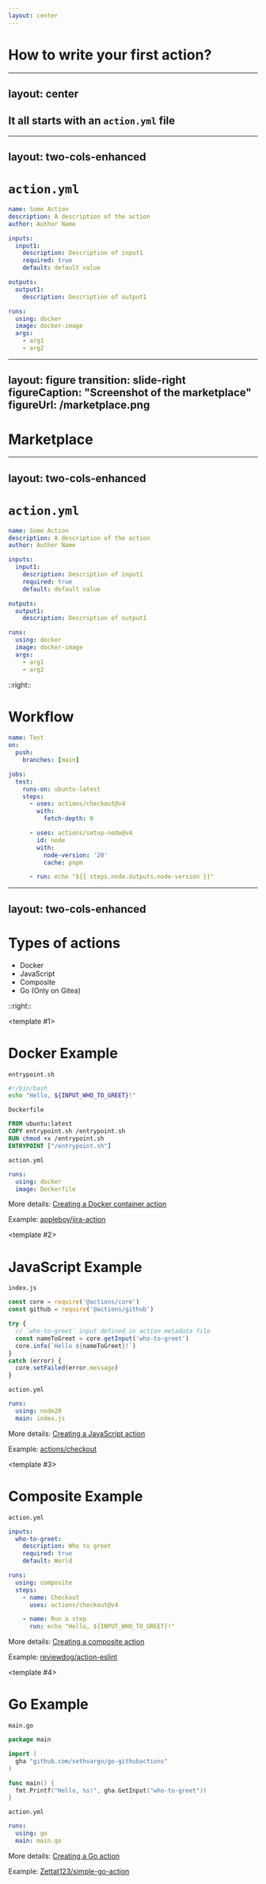 ```yaml
---
layout: center
---
```


# How to write your first action?

---
layout: center
---

## It all starts with an `action.yml` file

---
layout: two-cols-enhanced
---

# `action.yml`

```yaml {*|1-3}{lines: true}
name: Some Action
description: A description of the action
author: Author Name

inputs:
  input1:
    description: Description of input1
    required: true
    default: default value

outputs:
  output1:
    description: Description of output1

runs:
  using: docker
  image: docker-image
  args:
    - arg1
    - arg2
```

---
layout: figure
transition: slide-right
figureCaption: "Screenshot of the marketplace"
figureUrl: /marketplace.png
---

# Marketplace

---
layout: two-cols-enhanced
---

# `action.yml`

```yaml {*|5-9|11-13|15-20}{lines: true}
name: Some Action
description: A description of the action
author: Author Name

inputs:
  input1:
    description: Description of input1
    required: true
    default: default value

outputs:
  output1:
    description: Description of output1

runs:
  using: docker
  image: docker-image
  args:
    - arg1
    - arg2
```

::right::

<h1>Workflow</h1>

```yaml {*|11-12,16-18|15,20|*}{at: 1, lines: true}
name: Test
on:
  push:
    branches: [main]

jobs:
  test:
    runs-on: ubuntu-latest
    steps:
      - uses: actions/checkout@v4
        with:
          fetch-depth: 0

      - uses: actions/setup-node@v4
        id: node
        with:
          node-version: '20'
          cache: pnpm

      - run: echo "${{ steps.node.outputs.node-version }}"
```

---
layout: two-cols-enhanced
---

# Types of actions

<v-clicks>

- Docker
- JavaScript
- Composite
- Go (Only on <span color-green>Gitea</span>)

</v-clicks>

::right::

<v-switch at="1">

<template #1>

<h1>Docker Example</h1>

<code>entrypoint.sh</code>

```sh
#!/bin/bash
echo "Hello, ${INPUT_WHO_TO_GREET}!"
```

<code>Dockerfile</code>

```dockerfile
FROM ubuntu:latest
COPY entrypoint.sh /entrypoint.sh
RUN chmod +x /entrypoint.sh
ENTRYPOINT ["/entrypoint.sh"]
```

<code>action.yml</code>

```yaml
runs:
  using: docker
  image: Dockerfile
```

More details: [Creating a Docker container action](https://docs.github.com/en/actions/sharing-automations/creating-actions/creating-a-docker-container-action)

Example: [appleboy/jira-action](https://github.com/appleboy/jira-action)

</template>

<template #2>

<h1>JavaScript Example</h1>

<code>index.js</code>

```js
const core = require('@actions/core')
const github = require('@actions/github')

try {
  // `who-to-greet` input defined in action metadata file
  const nameToGreet = core.getInput('who-to-greet')
  core.info(`Hello ${nameToGreet}!`)
}
catch (error) {
  core.setFailed(error.message)
}
```

<code>action.yml</code>

```yaml
runs:
  using: node20
  main: index.js
```

More details: [Creating a JavaScript action](https://docs.github.com/en/actions/sharing-automations/creating-actions/creating-a-javascript-action)

Example: [actions/checkout](https://github.com/actions/checkout)

</template>

<template #3>

<h1>Composite Example</h1>

<code>action.yml</code>

```yaml
inputs:
  who-to-greet:
    description: Who to greet
    required: true
    default: World

runs:
  using: composite
  steps:
    - name: Checkout
      uses: actions/checkout@v4

    - name: Run a step
      run: echo "Hello, ${INPUT_WHO_TO_GREET}!"
```

More details: [Creating a composite action](https://docs.github.com/en/actions/sharing-automations/creating-actions/creating-a-composite-action)

Example: [reviewdog/action-eslint](https://github.com/reviewdog/action-eslint)

</template>

<template #4>

<h1>Go Example</h1>

<code>main.go</code>

```go
package main

import (
  gha "github.com/sethvargo/go-githubactions"
)

func main() {
  fmt.Printf("Hello, %s!", gha.GetInput("who-to-greet"))
}
```

<code>action.yml</code>

```yaml
runs:
  using: go
  main: main.go
```

More details: [Creating a Go action](https://blog.gitea.com/creating-go-actions/)

Example: [Zettat123/simple-go-action](https://gitea.com/Zettat123/simple-go-action)

</template>
</v-switch>
